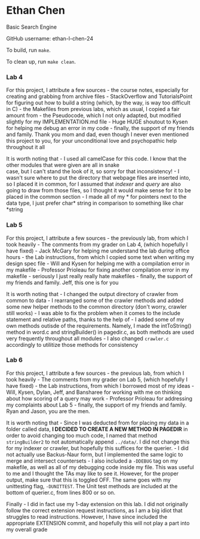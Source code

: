 # Ethan Chen
Basic Search Engine

GitHub username: ethan-l-chen-24

To build, run `make`.

To clean up, run `make clean`.

### Lab 4

For this project, I attribute a few sources
    - the course notes, especially for creating and grabbing from archive files
    - StackOverflow and TutorialsPoint for figuring out how to build a string (which, by 
        the way, is way too difficult in C)
    - the Makefiles from previous labs, which as usual, I copied a fair amount from
    - the Pseudocode, which I not only adapted, but modified slightly for my IMPLEMENTATION.md file
    - Huge HUGE shoutout to Kysen for helping me debug an error in my code
    - finally, the support of my friends and family. Thank you mom and dad, even though
        I never even mentioned this project to you, for your unconditional love and
        psychopathic help throughout it all

It is worth noting that
    - I used all camelCase for this code. I know that the other modules that were given are all in snake   
        case, but I can't stand the look of it, so sorry for that inconsistency!
    - I wasn't sure where to put the directory that webpage files are inserted into, so I placed it in
        common, for I assumed that _indexer_ and _query_ are also going to draw from those files, so
        I thought it would make sense for it to be placed in the common section
    - I made all of my * for pointers next to the data type, I just prefer char* string in comparison to something like char *string

### Lab 5
For this project, I attribute a few sources
    - the previously lab, from which I took heavily
    - The comments from my grader on Lab 4, (which hopefully I have fixed)
    - Jack McGary for helping me understand the lab during office hours
    - the Lab instructions, from which I copied some text when writing my design spec file
    - Will and Kysen for helping me with a compilation error in my makefile
    - Professor Prioleau for fixing another compilation error in my makefile
    - seriously I just really really hate makefiles
    - finally, the support of my friends and family. Jeff, this one is for you

It is worth noting that
    - I changed the output directory of crawler from common to data
    - I rearranged some of the crawler methods and added some new helper methods to the common directory (don't worry, crawler still works)
    - I was  able to fix the problem when it comes to the include statement and relative paths, thanks to the help of 
    - I added some of my own methods outisde of the requirements. Namely, I made the intToString() method in word.c and stringBuilder() in pagedir.c, as both methods are used very frequently throughout all modules
    - I also changed `crawler.c` accordingly to utilitize those methods for consistency

### Lab 6
For this project, I attribute a few sources
    - the previous lab, from which I took heavily
    - The comments from my grader on Lab 5, (which hopefully I have fixed)
    - the Lab instructions, from which I borrowed most of my ideas
    - Will, Kysen, Dylan, Jeff, and Bansharee for working with me on thinking about how scoring of a query may work
    - Professor Prioleau for addressing my complaints about Lab 5
    - finally, the support of my friends and family. Ryan and Jason, you are the men.

It is worth noting that
    - Since I was deducted from for placing my data in a folder called data, __I DECIDED TO CREATE A NEW METHOD IN PAGEDIR__ in order to avoid changing too much code, I named that method `stringBuilder2` to not automatically append `../data/`. I did not change this for my indexer or crawler, but hopefully this suffices for the querier.
    - I did not actually use Backus-Naur form, but I implemented the same logic to merge and intersect countersets
    - I also included a `-DDEBUG` tag on my makefile, as well as all of my debugging code inside my file. This was useful to me and I thought the TAs may like to see it. However, for the 
        proper output, make sure that this is toggled OFF. The same goes with my unittesting flag, `-DUNITTEST`. The Unit test methods are included at the bottom of querier.c, from lines 800 or so on.

Finally
    - I did in fact use my 1-day extension on this lab. I did not originally follow the correct extension request instructions, as I am a big idiot that struggles to read instructions. However, I have since included the appropriate EXTENSION commit, and hopefully this will not play a part into my overall grade
